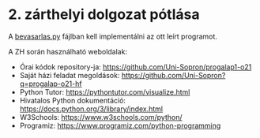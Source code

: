 # 2. zárthelyi dolgozat pótlása

A [bevasarlas.py](bevasarlas.py) fájlban kell implementálni az ott leírt programot.

A ZH során használható weboldalak:
* Órai kódok repository-ja: https://github.com/Uni-Sopron/progalap1-o21
* Saját házi feladat megoldások: https://github.com/Uni-Sopron?q=progalap-o21-hf
* Python Tutor: https://pythontutor.com/visualize.html
* Hivatalos Python dokumentáció: https://docs.python.org/3/library/index.html
* W3Schools: https://www.w3schools.com/python/
* Programiz: https://www.programiz.com/python-programming

